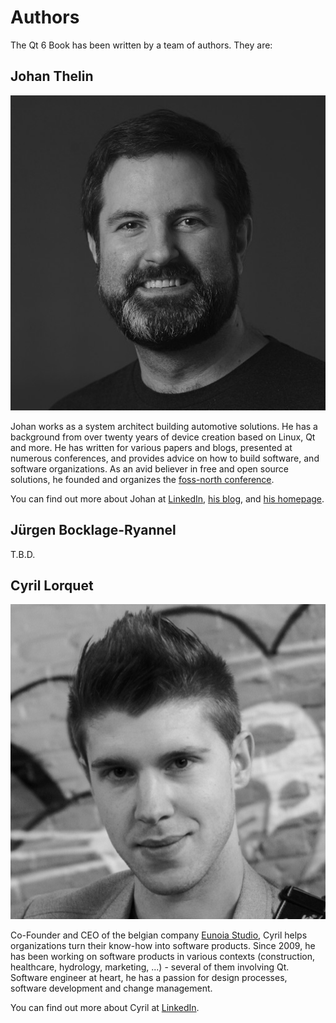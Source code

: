 # Authors

The Qt 6 Book has been written by a team of authors. They are:

## Johan Thelin

![Johan Thelin](./assets/jthelin.jpg)

Johan works as a system architect building automotive solutions. He has a background from over twenty years of device creation based on Linux, Qt and more. He has written for various papers and blogs, presented at numerous conferences, and provides advice on how to build software, and software organizations. As an avid believer in free and open source solutions, he founded and organizes the [foss-north conference](https://foss-north.se).

You can find out more about Johan at [LinkedIn](https://www.linkedin.com/in/johanthelin), [his blog](http://www.thelins.se/johan/blog/), and [his homepage](http://e8johan.se).

## Jürgen Bocklage-Ryannel

T.B.D.

## Cyril Lorquet

![Cyril Lorquet](./assets/clorquet.jpg)

Co-Founder and CEO of the belgian company [Eunoia Studio](https://www.eunoia.be), Cyril helps organizations turn their know-how into software products. Since 2009, he has been working on software products in various contexts (construction, healthcare, hydrology, marketing, ...) - several of them involving Qt. Software engineer at heart, he has a passion for design processes, software development and change management.

You can find out more about Cyril at [LinkedIn](https://www.linkedin.com/in/cyrillorquet).
